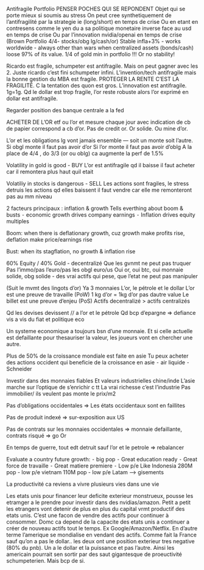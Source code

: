 Antifragile Portfolio
PENSER POCHES QUI SE REPONDENT
Objet qui se porte mieux si soumis au stress
On peut cree synthetiquement de l’antifragilité par la strategie ie (long/short) en temps de crise
Ou en etant en contresens comme le yen du a sa politique monetaire inverse face au usd en temps de crise
Ou par l’innovation nvidia/openai en temps de crise
(Brown Portfolio 4/4- stocks/obg lg/cash/or)
Stable infla+3% - works worldwide - always other than wars when centralized assets (bonds/cash) loose 97% of its value.
1/4 of gold min in portfolio !!! Or no stability!

Ricardo est fragile, schumpeter est antifragile. Mais on peut gagner avec les 2. Juste ricardo c’est fini schumpeter infini.
L’invention/tech antifragile mais la bonne gestion du MBA est fragile. PROTEGER LA RENTE C’EST LA FRAGILITÉ. C la tentation des quon est gros. L’innovation est antifragile.
1g=1g. Qd le dollar est trop fragile, l’or reste robuste alors l’or exprimé en dollar est antifragile.

Regarder position des banque centrale a la fed

ACHETER DE L’OR etf ou l’or et mesure chaque jour avec indication de cb de papier correspond a cb d’or. Pas de credit or. Or solide. Ou mine d’or.

L’or et les obligations lg vont jamais ensemble — soit un monte soit l’autre.
Si obgl monte il faut pas avoir d’or
Si l’or monte il faut pas avoir d’oblg
A la place de 4/4 , do 3/3 (or ou oblg) ca augmente la perf de 1.5%

Volatility in gold is good - BUY
L’or est antifragile qd il baisse il faut acheter car il remontera plus haut quil etait

Volatiliy in stocks is dangerous - SELL
Les actions sont fragiles, le stress detruis les actions qd elles baissent il faut vendre car elle me remonteront pas au mm niveau

2 facteurs principaux : inflation & growth
Tells everthing about boom & busts
	⁃	economic growth drives company earnings
	⁃	Inflation drives equity multiples

Boom: when there is deflationary growth, 
cuz growth make profits rise, deflation make price/earnings rise

Bust: when its stagflation, no growth & inflation rise

60% Equity / 40% Gold - decentralizé
Que les gvnmt ne peut pas truquer
Pas l’immo/pas l’euro/pas les obgl euro/us
Oui or, oui btc, oui monnaie solide, obg solide - des vrai actifs qui pese, que l’etat ne peut pas manipuler

(Suit le mvmt des lingots d’or)
Ya 3 monnaies
L’or, le pétrole et le dollar
L’or est une preuve de travaille (PoW)
1 kg d’or = 1kg d’or pas dautre value
Le billet est une preuve d’enjeu (PoS)
Actifs decentralizé > actifs centralizés

Qd les devises devissent // a l’or et le pétrole
Qd bcp d’epargne
=> defiance vis a vis du fiat et politique eco

Un systeme economique a toujours bsn d’une monnaie. Et si celle actuelle est defaillante pour thesauriser la valeur, les joueurs vont en chercher une autre.

Plus de 50% de la croissance mondiale est faite en asie
Tu peux acheter des actions occident qui beneficie de la croissance en asie
	⁃	air liquide
	⁃	Schneider

Investir dans des monnaies fiables
Et valeurs industrielles chine/inde 
L’asie marche sur l’optique de s’enrichir c tt
La vrai richesse c’est l’industrie
Pas immobilier/ ils veulent pas monte le prix/m2

Pas d’obligations occidentales
=> Les états occidentaux sont en faillites 

Pas de produit indexé 
=> sur-exposition aux US

Pas de contrats sur les monnaies occidentales
=> monnaie defaillante, contrats risqué
=> go Or

En temps de guerre, tout edt detruit sauf l’or et le petrole
=> rebalancer 


Evaluate a country future growth:
	⁃	big pop
	⁃	Great education ready
	⁃	Great force de travaille
	⁃	Great matiere premiere
	⁃	Low p/e
Like Indonesia 280M pop - low p/e
vietnam 110M pop - low p/e
Latam —> gisements


La productivité ca reviens a vivre plusieurs vies dans une vie

Les etats unis pour financer leur deficite exterieur monstrueux, pousse les etramger a  le prendre pour investir dans des nvidias/amazon. Petit a petit les etrangers vont detenir de plus en plus du capital vrmt productif des etats unis. C’est une facon de vendre des actifs pour continuer à consommer. Domc ca depend de la capacite des etats unis a continuer a créer de nouveau actifs tout le temps. Ex Google/Amazon/Netflix. En d’autre terme l’amerique se mondialise en vendant des actifs. Comme fait la France sauf qu’on a pas le dollar.. les deux ont une position exterieur tres negative (80% du pnb). Un a le dollar et la puissance et pas l’autre. Ainsi les americain pourrait sen sortir par des saut gigantesque de proeuctivité schumpeterien. Mais bcp de si.